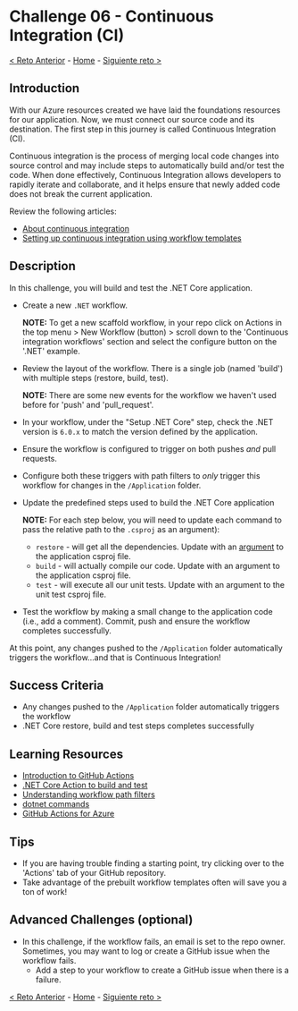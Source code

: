 # Challenge 06 - Continuous Integration (CI)

[<  Reto Anterior](Challenge-05.md) - [Home](../README.md) - [Siguiente reto >](Challenge-07.md)

## Introduction

With our Azure resources created we have laid the foundations resources for our application. Now, we must connect our source code and its destination. The first step in this journey is called Continuous Integration (CI). 

Continuous integration is the process of merging local code changes into source control and may include steps to automatically build and/or test the code. When done effectively, Continuous Integration allows developers to rapidly iterate and collaborate, and it helps ensure that newly added code does not break the current application. 

Review the following articles:
- [About continuous integration](https://docs.github.com/en/actions/building-and-testing-code-with-continuous-integration/about-continuous-integration)
- [Setting up continuous integration using workflow templates](https://docs.github.com/en/actions/building-and-testing-code-with-continuous-integration/setting-up-continuous-integration-using-github-actions)

## Description

In this challenge, you will build and test the .NET Core application.

- Create a new `.NET` workflow. 

   **NOTE:** To get a new scaffold workflow, in your repo click on Actions in the top menu > New Workflow (button) > scroll down to the 'Continuous integration workflows' section and select the configure button on the '.NET' example.

- Review the layout of the workflow. There is a single job (named 'build') with multiple steps (restore, build, test). 

   **NOTE:** There are some new events for the workflow we haven't used before for 'push' and 'pull_request'.

- In your workflow, under the "Setup .NET Core" step, check the .NET version is `6.0.x` to match the version defined by the application.

- Ensure the workflow is configured to trigger on both pushes *and* pull requests.

- Configure both these triggers with path filters to *only* trigger this workflow for changes in the `/Application` folder.

- Update the predefined steps used to build the .NET Core application 

   **NOTE:** For each step below, you will need to update each command to pass the relative path to the  `.csproj` as an argument):
   - `restore` - will get all the dependencies. Update with an [argument](https://docs.microsoft.com/en-us/dotnet/core/tools/dotnet-build#arguments) to the application csproj file.
   - `build` - will actually compile our code. Update with an argument to the application csproj file.
   - `test` - will execute all our unit tests. Update with an argument to the unit test csproj file. 

- Test the workflow by making a small change to the application code (i.e., add a comment). Commit, push and ensure the workflow completes successfully.

At this point, any changes pushed to the `/Application` folder automatically triggers the workflow...and that is Continuous Integration! 

## Success Criteria

- Any changes pushed to the `/Application` folder automatically triggers the workflow 
- .NET Core restore, build and test steps completes successfully

## Learning Resources

- [Introduction to GitHub Actions](https://docs.github.com/en/free-pro-team@latest/actions/learn-github-actions/introduction-to-github-actions)
- [.NET Core Action to build and test](https://github.com/actions/starter-workflows/blob/dacfd0a22a5a696b74a41f0b49c98ff41ef88427/ci/dotnet-core.yml)
- [Understanding workflow path filters](https://docs.github.com/en/free-pro-team@latest/actions/reference/workflow-syntax-for-github-actions#onpushpull_requestpaths)
- [dotnet commands](https://docs.microsoft.com/en-us/dotnet/core/tools/dotnet#dotnet-commands)
- [GitHub Actions for Azure](https://github.com/Azure/actions)

## Tips

- If you are having trouble finding a starting point, try clicking over to the 'Actions' tab of your GitHub repository. 
- Take advantage of the prebuilt workflow templates often will save you a ton of work! 

## Advanced Challenges (optional)

- In this challenge, if the workflow fails, an email is set to the repo owner. Sometimes, you may want to log or create a GitHub issue when the workflow fails.
    - Add a step to your workflow to create a GitHub issue when there is a failure.

[<  Reto Anterior](Challenge-05.md) - [Home](../README.md) - [Siguiente reto >](Challenge-07.md)
